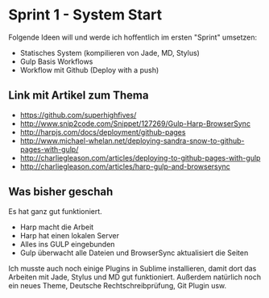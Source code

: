 # Sprint 1 - System Start

Folgende Ideen will und werde ich hoffentlich im ersten "Sprint" umsetzen:

* Statisches System (kompilieren von Jade, MD, Stylus)
* Gulp Basis Workflows
* Workflow mit Github (Deploy with a push)

## Link mit Artikel zum Thema
  * https://github.com/superhighfives/
  * http://www.snip2code.com/Snippet/127269/Gulp-Harp-BrowserSync
  * http://harpjs.com/docs/deployment/github-pages
  * http://www.michael-whelan.net/deploying-sandra-snow-to-github-pages-with-gulp/
  * http://charliegleason.com/articles/deploying-to-github-pages-with-gulp
  * http://charliegleason.com/articles/harp-gulp-and-browsersync

## Was bisher geschah

Es hat ganz gut funktioniert.

* Harp macht die Arbeit
* Harp hat einen lokalen Server
* Alles ins GULP eingebunden
* Gulp überwacht alle Dateien und BrowserSync aktualisiert die Seiten

Ich musste auch noch einige  Plugins in Sublime installieren, damit dort das Arbeiten mit Jade, Stylus und MD gut funktioniert. Außerdem natürlich noch ein neues Theme, Deutsche Rechtschreibprüfung, Git Plugin usw.
